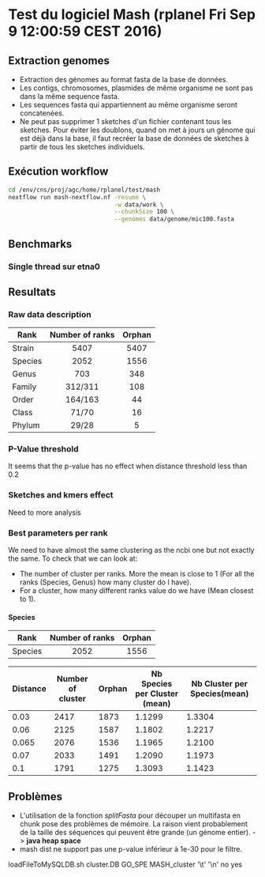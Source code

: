 
# Test du logiciel Mash (rplanel Fri Sep 9 12:00:59 CEST 2016) #

## Extraction genomes ##



* Extraction des génomes au format fasta de la base de données.
* Les contigs, chromosomes, plasmides de même organisme ne sont pas dans la même sequence fasta.
* Les sequences fasta qui appartiennent au même organisme seront concatenées.
* Ne peut pas supprimer 1 sketches d'un fichier contenant tous les sketches. Pour éviter les doublons, quand on met à jours un génome qui est déjà dans la base, il faut recréer la base de données de sketches à partir de tous les sketches individuels.



## Exécution workflow ##

```bash
cd /env/cns/proj/agc/home/rplanel/test/mash
nextflow run mash-nextflow.nf -resume \
                              -w data/work \
						      --chunkSize 100 \
						      --genomes data/genome/mic100.fasta
```


## Benchmarks ##


### Single thread sur etna0 ###



## Resultats ##

### Raw data description ###

|Rank   |Number of ranks| Orphan|
|-------|:-------------:|:-----:|
|Strain |5407           |5407   |
|Species|2052           |1556   |
|Genus  |703            |348    |
|Family |312/311        |108    |
|Order  |164/163        |44     |
|Class  |71/70          |16     |
|Phylum |29/28          |5      |


### P-Value threshold ###

It seems that the p-value has no effect when distance threshold less than 0.2

### Sketches and kmers effect ###

Need to more analysis

### Best parameters per rank ###

We need to have almost the same clustering as the ncbi one but not exactly the same. 
To check that we can look at:
* The number of cluster per ranks. More the mean is close to 1 (For all the ranks (Species, Genus) how many cluster do I have).
* For a cluster, how many different ranks value do we have (Mean closest to 1).

#### Species ####

|Rank   |Number of ranks| Orphan|
|-------|:-------------:|:-----:|
|Species|2052           |1556   |


|Distance|Number of cluster|Orphan|Nb Species per Cluster (mean)| Nb Cluster per Species(mean)|
|--------|-----------------|------|-----------------------------|-----------------------------|
|0.03    |2417             |1873  |1.1299                       |1.3304                       |
|0.06    |2125             |1587  |1.1802                       |1.2217                       |
|0.065   |2076             |1536  |1.1965                       |1.2100                       |
|0.07    |2033             |1491  |1.2090                       |1.1973                       |
|0.1     |1791             |1275  |1.3093                       |1.1423                       |


## Problèmes ##

* L'utilisation de la fonction *splitFasta* pour découper un multifasta en chunk pose des problèmes de mémoire. La raison vient probablement de la taille des séquences qui peuvent être grande (un génome entier). -> **java heap space**
* mash dist ne support pas une p-value inférieur à 1e-30 pour le filtre. 



loadFileToMySQLDB.sh cluster.DB GO_SPE MASH_cluster '\t' '\n' no yes




